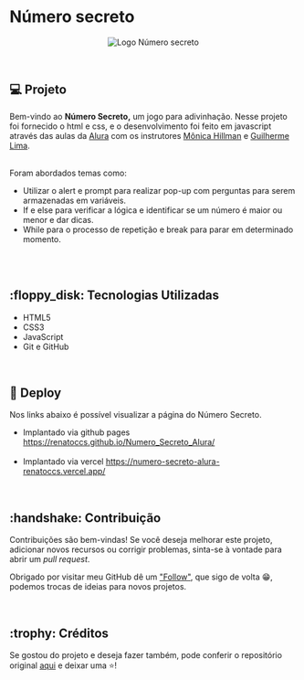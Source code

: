 <H1> Número secreto </H1>

<p align="center">
  <img src="https://github.com/RenatoCCS/Numero_Secreto_Alura/blob/main/img/N%C3%BAmero%20secreto%20fundo.png" alt="Logo Número secreto">
</p>

<br>

<h2>💻 Projeto  </h2>

Bem-vindo ao **Número Secreto,** um jogo para adivinhação.
Nesse projeto foi fornecido o html e css, e o desenvolvimento foi feito em javascript através das aulas da [Alura](https://cursos.alura.com.br/course/logica-programacao-mergulhe-programacao-javascript) com os instrutores [Mônica Hillman](https://github.com/MonicaHillman) e [Guilherme Lima](https://www.linkedin.com/in/guilherme-lima-458925178/).<br>
<br>

Foram abordados temas como:

- Utilizar o alert e prompt para realizar pop-up com perguntas para serem armazenadas em variáveis.
- If e else para verificar a lógica e identificar se um número é maior ou menor e dar dicas.
- While para o processo de repetição e break para parar em determinado momento.

<br><br>

<h2>:floppy_disk: Tecnologias Utilizadas </h2>

- HTML5
- CSS3
- JavaScript
- Git e GitHub

<br>

<h2>📁  Deploy </h2>

Nos links abaixo é possível visualizar a página do Número Secreto.

- Implantado via github pages https://renatoccs.github.io/Numero_Secreto_Alura/
  <br><br>
- Implantado via vercel https://numero-secreto-alura-renatoccs.vercel.app/

<br>

<h2>:handshake: Contribuição </h2>

Contribuições são bem-vindas! Se você deseja melhorar este projeto, adicionar novos recursos ou corrigir problemas, sinta-se à vontade para abrir um _pull request_.

Obrigado por visitar meu GitHub dê um ["Follow"](https://github.com/RenatoCCS), que sigo de volta 😁, podemos trocas de ideias para novos projetos.

<br>

<h2>:trophy: Créditos </h2>

Se gostou do projeto e deseja fazer também, pode conferir o repositório original [aqui](https://github.com/alura-cursos/logica-js/tree/aula_5) e deixar uma ⭐️! <br>
